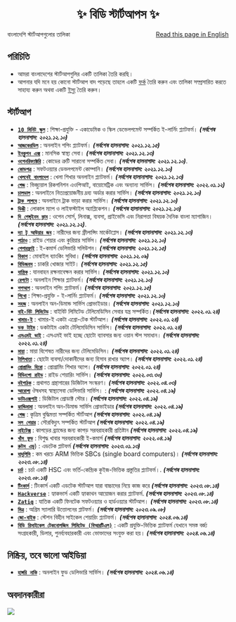 <h1 align="center">
    ✨ বিডি স্টার্টআপস ✨
</h1>

<p style="text-align:left;">
    বাংলাদেশি স্টার্টআপগুলোর তালিকা
    <span style="float:right;">
      <a href = "https://the-penguins-club.github.io/bd-startups/README.en">Read this page in English</a>  
    </span>
</p>


## পরিচিতি
- আমরা বাংলাদেশের স্টার্টআপগুলির একটি তালিকা তৈরি করছি।
- আপনার যদি মনে হয় কোনো স্টার্টআপ বাদ পড়েছে তাহলে একটি [ফর্ক](https://github.com/The-Penguins-Club/bd-startups/fork) তৈরি করুন এবং তালিকা সম্প্রসারিত করতে সাহায্য করুন অথবা একটি [ইস্যু](https://github.com/The-Penguins-Club/bd-startups/issues) তৈরি করুন।


## স্টার্টআপ
- [**`10 মিনিট স্কুল`**](https://10minuteschool.com) : শিক্ষা-প্রযুক্তি - একাডেমিক ও স্কিল ডেভেলপমেন্ট সম্পর্কিত ই-লার্নিং প্ল্যাটফর্ম। ***(সর্বশেষ হালনাগাদ: ২০২১.১২.১০)***
- [**`আজকেরডিল`**](https://ajkerdeal.com) : অনলাইন শপিং প্ল্যাটফর্ম। ***(সর্বশেষ হালনাগাদ: ২০২১.১২.১৫)***
- [**`ইনক্লুশন এক্স`**](https://inclusionx.org/) : মানসিক স্বাস্থ্য সেবা। ***(সর্বশেষ হালানাগাদ: ২০২১.১২.১৩)***
- [**`ওপেনরিফ্যাক্টরি`**](https://www.openrefactory.com) : কোডের ত্রুটি সারানো সম্পর্কিত সেবা। ***(সর্বশেষ হালনাগাদ: ২০২১.১২.১০)***.
- [**`কোডপত্র`**](https://codepotro.com) : সফটওয়্যার ডেভলপমেন্ট কোম্পানি। ***(সর্বশেষ হালনাগাদ: ২০২১.১২.১০)***
- [**`খেলবেই বাংলাদেশ`**](https://kbangla.com/) : খেলা শিখার অনলাইন প্ল্যাটফর্ম। ***(সর্বশেষ হালানাগাদ: ২০২১.১২.১৩)***
- [**`গেজ`**](https://developer.gaze.ai/) : ভিজ্যুয়াল রিকগনিশন এওপিআই, বায়োমেট্রিক এবং অন্যান্য সার্ভিস। ***(সর্বশেষ হালনাগাদ: ২০২২.০১.১২)***
- [**`চালডাল`**](https://chaldal.com) : অনলাইনে নিত্যপ্রয়োজনীয় দ্রব্য অর্ডার করার সার্ভিস। ***(সর্বশেষ হালনাগাদ: ২০২১.১২.১০)***
- [**`ট্রাক লাগবে`**](http://www.trucklagbe.com) : অনলাইনে ট্রাক ভাড়া করার সার্ভিস। ***(সর্বশেষ হালনাগাদ: ২০২১.১২.১০)***
- [**`ডিঙী`**](https://www.dingi.tech/) : লোকাল ম্যাপ ও লাইফস্টাইল অ্যাপ্লিকেশন। ***(সর্বশেষ হালানাগাদ: ২০২১.১২.১৩)*** 
- [**`দি পেঙ্গুইনস ক্লাব`**](https://thepenguins.club/) : ওপেন সোর্স, লিনাক্স, ব্যবসা, প্রাইভেসি এবং নিরাপত্তা বিষয়ক দৈনিক বাংলা ম্যাগাজিন। ***(সর্বশেষ হালনাগাদ: ২০২১.১২.১২)***.
- [**`দ্যা টু আউয়ার জব`**](https://the2hourjob.com/) : নারীদের জন্য ফ্রীলান্সিং মার্কেটপ্লেস। ***(সর্বশেষ হালানাগাদ: ২০২১.১২.১৩)*** 
- [**`পাঠাও`**](https://pathao.com/) : রাইড শেয়ার এবং কুরিয়ার সার্ভিস। ***(সর্বশেষ হালনাগাদ: ২০২১.১২.১০)***
- [**`পেপারফ্লাই‍`**](http://www.paperfly.com.bd/) : ই-কমার্স ডেলিভারি সলিউশন। ***(সর্বশেষ হালনাগাদ: ২০২১.১২.১৫)***
- [**`বিকাশ`**](https://www.bkash.com/) : মোবাইল ব্যাংকিং সুবিধা। ***(সর্বশেষ হালনাগাদ: ২০২১.১২.০৯)***
- [**`বিডিজবস`**](https://www.bdjobs.com/) : চাকরি খোজার সাইট। ***(সর্বশেষ হালনাগাদ: ২০২১.১২.১৫)***
- [**`যান্ত্রিক`**](https://www.zantrik.com) : যানবাহন রক্ষনাবেক্ষন করার সার্ভিস। ***(সর্বশেষ হালনাগাদ: ২০২১.১২.১০)***
- [**`রেপটো`**](https://repto.com.bd/) : অনলাইন শিক্ষার প্ল্যাটফর্ম। ***(সর্বশেষ হালনাগাদ: ২০২১.১২.১০)***
- [**`শপআপ`**](https://shopup.com.bd) : অনলাইন শপিং প্ল্যাটফর্ম। ***(সর্বশেষ হালনাগাদ: ২০২১.১২.১৫)***
- [**`শিখো‍`**](https://shikho.tech) : শিক্ষা-প্রযুক্তি - ই-লার্নিং প্ল্যাটফর্ম। ***(সর্বশেষ হালনাগাদ: ২০২১.১২.১০)***
- [**`সহজ`**](https://www.shohoz.com/) : অনলাইন অন-ডিমান্ড সার্ভিস প্রোভাইডার। ***(সর্বশেষ হালনাগাদ: ২০২১.১২.১০)***
- [**`বাই-বিট লিমিটেড`**](https://bibeat.com/) : বাইবিট লিমিটেড টেলিমেডিসিন সেবার যন্ত্র সম্পর্কিত।***(সর্বশেষ হালনাগাদ: ২০২২.০১.২৪)***
- [**`খামার-ই`**](https://khamar-e.com/) : খামার-ই একটা এগ্রো-টেক স্টার্টআপ। ***(সর্বশেষ হালনাগাদ: ২০২২.০১.২৪)***
- [**`ডক টাইম`**](https://doctime.com.bd/) : ডকটাইম একটা টেলিমেডিসিন সার্ভিস। ***(সর্বশেষ হালনাগাদ: ২০২২.০১.২৪)***
- [**`এসএমই ভাই`**](https://smevai.com/) : এসএমই ভাই হচ্ছে ছোটো ব্যাবসার জন্য ওয়ান স্টপ সমাধান। ***(সর্বশেষ হালনাগাদ: ২০২২.০১.২৪)***
- [**`মায়া`**](https://m.mayaiswithyou.com/) : মায়া বিশেষত নারীদের জন্য টেলিমেডিসিন। ***(সর্বশেষ হালনাগাদ: ২০২২.০১.২৪)***
- [**`টালিখাতা`**](https://www.tallykhata.com/) : ছোটো ব্যবসা/দোকানীদের জন্য হিসাব রাখার অ্যাপ। ***(সর্বশেষ হালনাগাদ: ২০২২.০১.২৪)***
- [**`প্রোগ্রামিং হিরো`**](https://www.programming-hero.com/) : প্রোগ্রামিং শিখার অ্যাপ। ***(সর্বশেষ হালনাগাদ: ২০২২.০১.২৪)***
- [**`বিডিংগো রাইড`**](https://biddingo.app/) : রাইড শেয়ারিং সার্ভিস। ***(সর্বশেষ হালনাগাদ: ২০২২.০৩.৩০)***
- [**`বইপাঠক`**](https://boipathok.com/) : প্রথাগত গ্রন্থাগারের ডিজিটাল সংস্করণ। ***(সর্বশেষ হালনাগাদ: ২০২২.০৪.০৩)***
- [**`আরোগ্য`**](https://www.arogga.com/) ঔষধসহ স্বাস্থ্যসেবা ডেলিভারি সার্ভিস। :  ***(সর্বশেষ হালনাগাদ: ২০২২.০৪.১৯)***
- [**`ডাটাএক্সপাই`**](https://dataxpie.com) : ডিজিটাল প্রোডাক্ট স্টোর। ***(সর্বশেষ হালনাগাদ: ২০২২.০৪.১৯)***
- [**`হ্যান্ডিমামা`**](https://handymama.co) : অনলাইন অন-ডিমান্ড সার্ভিস প্রোভাইডার ***(সর্বশেষ হালনাগাদ: ২০২২.০৪.১৯)***
- [**`গেজ`**](https://www.gaze.ai) : কৃত্রিম বুদ্ধিমত্তা সম্পর্কিত স্টার্টআপ ***(সর্বশেষ হালনাগাদ: ২০২২.০৪.১৯)***
- [**`সল শেয়ার`**](https://me-solshare.com) : সৌরবিদ্যুৎ সম্পর্কিত স্টার্টআপ  ***(সর্বশেষ হালনাগাদ: ২০২২.০৪.১৯)***
- [**`নাইটেক্স`**](https://nitex.com) : কাপড়ের  ব্র‍্যান্ডের জন্য কাপড় সরবরাহকারী প্রতিষ্টান ***(সর্বশেষ হালনাগাদ: ২০২২.০৪.১৯)***
- [**`খাঁস ফুড`**](https://www.khaasfood.com) : বিশুদ্ধ খাবার সরবরাহকারী ই-কমার্স ***(সর্বশেষ হালনাগাদ: ২০২২.০৪.১৯)***
- [**`রুটস এডু`**](https://rootsedulive.com/)) : এডটেক প্লাটফর্ম ***(সর্বশেষ হালনাগাদ: ২০২৩.০১.১৩)***
- [**`যাদুপিসি`**](https://jadupc.com/) : কম খরচে ARM ভিত্তিক SBCs (single board computers)। ***(সর্বশেষ হালনাগাদ: ২০২৩.০৮.১৪)***
- [**`চর্চা`**](https://chorcha.net/) : চর্চা একটি HSC এবং ভর্তি-কেন্দ্রিক কুইজ-ভিত্তিক প্রস্তুতির প্ল্যাটফর্ম।. ***(সর্বশেষ হালনাগাদ: ২০২৩.০৮.১৪)***
- [**`টিংকার্স`**](https://tinkers.ltd/) : টিংকার্স একটি এডটেক স্টার্টআপ যারা বাচ্চাদের নিয়ে কাজ করে ***(সর্বশেষ হালনাগাদ: ২০২৩.০৮.১৪)***
- [**`Hackverse`**](https://www.hackverse.dev/) : হ্যাকভার্স একটি হ্যাকাথন আয়োজন করার প্ল্যাটফর্ম. ***(সর্বশেষ হালনাগাদ: ২০২৩.০৮.১৪)***
- [**`Zatiq`**](https://www.zatiq.com/) : যাতিক একটি ফিনটেক সফটওয়্যার ও হার্ডওয়্যার স্টার্টআপ। ***(সর্বশেষ হালনাগাদ: ২০২৩.০৮.১৪)***
- [**`মিত্র`**](https://mitro.io/bn) : অগ্রিম স্যালারি উত্তোলনের প্লাটফর্ম। ***(সর্বশেষ হালনাগাদ: ২০২৩.০৯.০৮)***
- [**`জো-বাইক`**](https://www.jo.bike/) : স্টেশন বিহীন সাইকেল শেয়ারিং প্ল্যাটফর্ম। ***(সর্বশেষ হালানাগাদ: ২০২৪.০৬.১৪)***
- [**`বিডি রিসাইকেল টেকনোলজিস লিমিটেড (বিআরটিএল)`**](https://brtlcenter.com/) : একটি প্রযুক্তি-ভিত্তিক প্ল্যাটফর্ম যেখানে সমস্ত বর্জ্য সংগ্রহকারী, ডিলার, পুনর্ব্যবহারকারী এবং ভোক্তাদের সংযুক্ত করা হয়। ***(সর্বশেষ হালানাগাদ: ২০২৪.০৬.১৪)***
<!---
[**`BN-NAME`**](WEBSITE-URL) : BN-DESCRIPTION। ***(সর্বশেষ হালনাগাদ: BN-YYYY.MM.DD)***
--->


## নিষ্ক্রিয়, তবে ভালো আইডিয়া
- [**`হাঙ্গরি নাকি`**](https://hungrynaki.com/) : অনলাইন ফুড ডেলিভারি সার্ভিস। ***(সর্বশেষ হালনাগাদ: ২০২৪.০৬.১৪)***

## অবদানকারীরা
<a href="https://github.com/The-Penguins-Club/bd-startups/graphs/contributors">
  <img src="https://contrib.rocks/image?repo=The-Penguins-Club/bd-startups"/>
</a>


